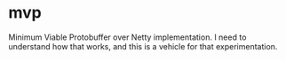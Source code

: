 mvp
===

Minimum Viable Protobuffer over Netty implementation.  I need to understand how that works, and this is a vehicle for that experimentation.